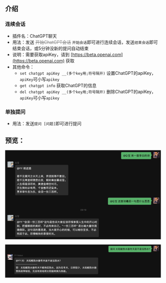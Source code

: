 ## 介绍

### 连续会话
* 插件名：ChatGPT聊天
* 用法：发送 <font color="gray">~~开始ChatGPT会话~~</font> `开始会话`即可进行连续会话，发送`结束会话`即可结束会话，或5分钟没新的提问自动结束
* 说明：需要获取apiKey，请到 [https://beta.openai.com](https://beta.openai.com) 获取
* 其他命令：
    * `set chatgpt apiKey __(多个key用;符号隔开)` 设置ChatGPT的apiKey，`apiKey`可小写`apikey`
    * `get chatgpt info` 获取ChatGPT的信息
    * `del chatgpt apiKey __(多个key用;符号隔开)` 删除ChatGPT的apiKey，`apiKey`可小写`apikey`

### 单独提问

* 用法：发送`提问 [问题]`即可进行提问

## 预览：

![img](preview.jpg)

![img](preview2.jpg)
